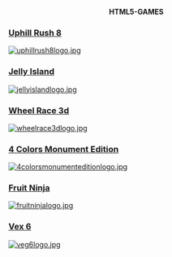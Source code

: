 <p align="center">
    <b>HTML5-GAMES</b>
</p>

### [Uphill Rush 8](https://html5.gamedistribution.com/16c1f72a94d24be7afb1bcd5f45914b1/)
[![uphillrush8logo.jpg](https://img.gamedistribution.com/featured/16c1f72a94d24be7afb1bcd5f45914b1.jpg)](https://html5.gamedistribution.com/16c1f72a94d24be7afb1bcd5f45914b1/)

### [Jelly Island](https://html5.gamedistribution.com/52ccf73261f240928c46eba6217b3551/)
[![jellyislandlogo.jpg](https://img.gamedistribution.com/52ccf73261f240928c46eba6217b3551-512x384.jpeg)](https://html5.gamedistribution.com/52ccf73261f240928c46eba6217b3551/)

### [Wheel Race 3d](https://html5.gamedistribution.com/9246a8c1ce95442cb501f02beb5aa32d/)
[![wheelrace3dlogo.jpg](https://www.roundgames.net/wp-content/uploads/2021/10/Wheel-Race-3D.jpg)](https://html5.gamedistribution.com/9246a8c1ce95442cb501f02beb5aa32d/)

### [4 Colors Monument Edition](https://html5.gamedistribution.com/46172d83ae3d45ce86812531fa40b103/)
[![4colorsmonumenteditionlogo.jpg](https://img.gamedistribution.com/46172d83ae3d45ce86812531fa40b103-1280x720.jpeg)](https://html5.gamedistribution.com/46172d83ae3d45ce86812531fa40b103/)

### [Fruit Ninja](https://html5.gamedistribution.com/2e0f4c7c23b041768bf7869a1ed89669/)
[![fruitninjalogo.jpg](https://img.captain-droid.com/wp-content/uploads/fruit-ninja-main-title.jpg)](https://html5.gamedistribution.com/2e0f4c7c23b041768bf7869a1ed89669/)

### [Vex 6](https://html5.gamedistribution.com/4925e12574364121a48c61c35f649c36/)
[![veg6logo.jpg](https://encrypted-tbn0.gstatic.com/images?q=tbn:ANd9GcTnGVdW9jBZEPJCyIYkKjseexe4El54aKjueg&usqp=CAU)](https://html5.gamedistribution.com/4925e12574364121a48c61c35f649c36/)
